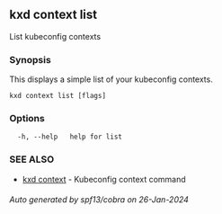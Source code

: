 ## kxd context list

List kubeconfig contexts

### Synopsis

This displays a simple list of your kubeconfig contexts.

```
kxd context list [flags]
```

### Options

```
  -h, --help   help for list
```

### SEE ALSO

* [kxd context](kxd_context.md)	 - Kubeconfig context command

###### Auto generated by spf13/cobra on 26-Jan-2024
